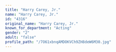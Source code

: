 ```yaml
---
title: "Harry Carey, Jr."
name: "Harry Carey, Jr."
id: "4316"
original_name: "Harry Carey, Jr."
known_for_department: "Acting"
gender: "2"
adult: "false"
profile_path: "/7O61xbnqAMDOKVCh9ZH8deW6M30.jpg"
---
```

